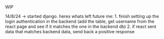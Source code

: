 WIP

14/8/24 -> started django. heres whats left future me:
    1. finish setting up the login authentication in the backend (add the table, get username from the react page and see if it matches the one in the backend db)
    2. if react sent data that matches backend data, send back a positive response